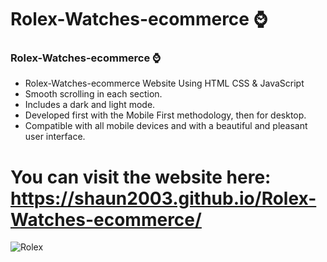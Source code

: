 # Rolex-Watches-ecommerce ⌚

### Rolex-Watches-ecommerce ⌚

- Rolex-Watches-ecommerce Website Using HTML CSS & JavaScript
- Smooth scrolling in each section.
- Includes a dark and light mode.
- Developed first with the Mobile First methodology, then for desktop.
- Compatible with all mobile devices and with a beautiful and pleasant user interface.

# You can visit the website here: https://shaun2003.github.io/Rolex-Watches-ecommerce/


![Rolex](https://github.com/Shaun2003/Rolex-Watches-ecommerce/assets/122936635/fc9fec80-48ec-4df2-9e66-cac0b16ca266)
